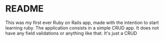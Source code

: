 # README

This was my first ever Ruby on Rails app, made with the intention to start learning ruby. The application consists in a simple CRUD app. It does not have any field validations or anything like that. It's just a CRUD
